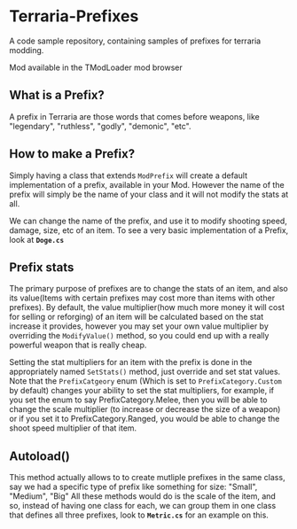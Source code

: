# Terraria-Prefixes
A code sample repository, containing samples of prefixes for terraria modding.

Mod available in the TModLoader mod browser

## What is a Prefix?
A prefix in Terraria are those words that comes before weapons, like "legendary", "ruthless", "godly", "demonic", "etc".

## How to make a Prefix?
Simply having a class that extends `ModPrefix` will create a default implementation of a prefix, available in your Mod.
However the name of the prefix will simply be the name of your class and it will not modify the stats at all.

We can change the name of the prefix, and use it to modify shooting speed, damage, size, etc of an item.
To see a very basic implementation of a Prefix, look at **`Doge.cs`**

## Prefix stats
The primary purpose of prefixes are to change the stats of an item, and also its value(Items with certain prefixes may cost more than items with other prefixes).
By default, the value multiplier(how much more money it will cost for selling or reforging) of an item will be calculated based on the stat increase it provides, however you may set your own value multiplier by overriding the `ModifyValue()` method, so you could end up with a really powerful weapon that is really cheap.

Setting the stat multipliers for an item with the prefix is done in the appropriately named `SetStats()` method, just override and set stat values.
Note that the `PrefixCatgeory` enum (Which is set to `PrefixCategory.Custom` by default) changes your ability to set the stat multipliers, for example, if you set the enum to say PrefixCategory.Melee, then you will be able to change the scale multiplier (to increase or decrease the size of a weapon) or if you set it to PrefixCategory.Ranged, you would be able to change the shoot speed multiplier of that item.

## Autoload()
This method actually allows to to create mutliple prefixes in the same class, say we had a specific type of prefix like something for size: "Small", "Medium", "Big"
All these methods would do is the scale of the item, and so, instead of having one class for each, we can group them in one class that defines all three prefixes, look to **`Metric.cs`** for an example on this.
